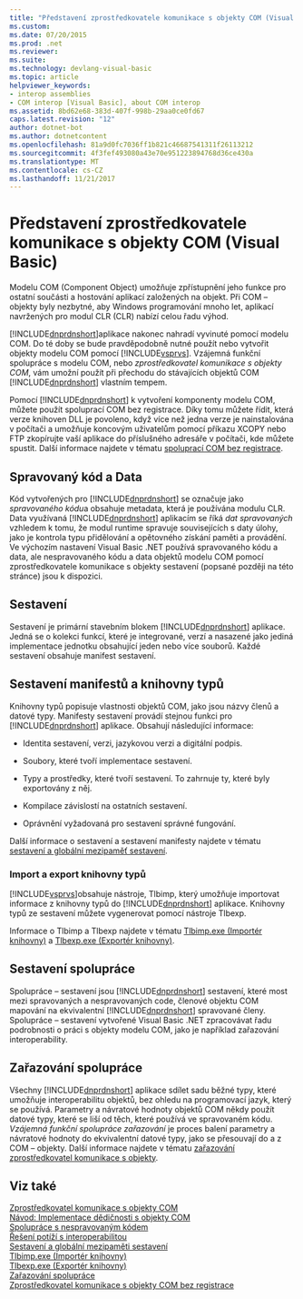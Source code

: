 ```yaml
---
title: "Představení zprostředkovatele komunikace s objekty COM (Visual Basic)"
ms.custom: 
ms.date: 07/20/2015
ms.prod: .net
ms.reviewer: 
ms.suite: 
ms.technology: devlang-visual-basic
ms.topic: article
helpviewer_keywords:
- interop assemblies
- COM interop [Visual Basic], about COM interop
ms.assetid: 8bd62e68-383d-407f-998b-29aa0ce0fd67
caps.latest.revision: "12"
author: dotnet-bot
ms.author: dotnetcontent
ms.openlocfilehash: 81a9d0fc7036ff1b821c46687541311f26113212
ms.sourcegitcommit: 4f3fef493080a43e70e951223894768d36ce430a
ms.translationtype: MT
ms.contentlocale: cs-CZ
ms.lasthandoff: 11/21/2017
---
```

# <a name="introduction-to-com-interop-visual-basic"></a>Představení zprostředkovatele komunikace s objekty COM (Visual Basic)
Modelu COM (Component Object) umožňuje zpřístupnění jeho funkce pro ostatní součásti a hostování aplikací založených na objekt. Při COM – objekty byly nezbytné, aby Windows programování mnoho let, aplikací navržených pro modul CLR (CLR) nabízí celou řadu výhod.  
  
 [!INCLUDE[dnprdnshort](~/includes/dnprdnshort-md.md)]aplikace nakonec nahradí vyvinuté pomocí modelu COM. Do té doby se bude pravděpodobně nutné použít nebo vytvořit objekty modelu COM pomocí [!INCLUDE[vsprvs](~/includes/vsprvs-md.md)]. Vzájemná funkční spolupráce s modelu COM, nebo *zprostředkovatel komunikace s objekty COM*, vám umožní použít při přechodu do stávajících objektů COM [!INCLUDE[dnprdnshort](~/includes/dnprdnshort-md.md)] vlastním tempem.  
  
 Pomocí [!INCLUDE[dnprdnshort](~/includes/dnprdnshort-md.md)] k vytvoření komponenty modelu COM, můžete použít spoluprací COM bez registrace. Díky tomu můžete řídit, která verze knihoven DLL je povoleno, když více než jedna verze je nainstalována v počítači a umožňuje koncovým uživatelům pomocí příkazu XCOPY nebo FTP zkopírujte vaší aplikace do příslušného adresáře v počítači, kde můžete spustit. Další informace najdete v tématu [spoluprací COM bez registrace](http://msdn.microsoft.com/library/90f308b9-82dc-414a-bce1-77e0155e56bd).  
  
## <a name="managed-code-and-data"></a>Spravovaný kód a Data  
 Kód vytvořených pro [!INCLUDE[dnprdnshort](~/includes/dnprdnshort-md.md)] se označuje jako *spravovaného kódu*a obsahuje metadata, která je používána modulu CLR. Data využívaná [!INCLUDE[dnprdnshort](~/includes/dnprdnshort-md.md)] aplikacím se říká *dat spravovaných* vzhledem k tomu, že modul runtime spravuje souvisejících s daty úlohy, jako je kontrola typu přidělování a opětovného získání paměti a provádění. Ve výchozím nastavení Visual Basic .NET používá spravovaného kódu a data, ale nespravovaného kódu a data objektů modelu COM pomocí zprostředkovatele komunikace s objekty sestavení (popsané později na této stránce) jsou k dispozici.  
  
## <a name="assemblies"></a>Sestavení  
 Sestavení je primární stavebním blokem [!INCLUDE[dnprdnshort](~/includes/dnprdnshort-md.md)] aplikace. Jedná se o kolekci funkcí, které je integrované, verzí a nasazené jako jediná implementace jednotku obsahující jeden nebo více souborů. Každé sestavení obsahuje manifest sestavení.  
  
## <a name="type-libraries-and-assembly-manifests"></a>Sestavení manifestů a knihovny typů  
 Knihovny typů popisuje vlastnosti objektů COM, jako jsou názvy členů a datové typy. Manifesty sestavení provádí stejnou funkci pro [!INCLUDE[dnprdnshort](~/includes/dnprdnshort-md.md)] aplikace. Obsahují následující informace:  
  
-   Identita sestavení, verzi, jazykovou verzi a digitální podpis.  
  
-   Soubory, které tvoří implementace sestavení.  
  
-   Typy a prostředky, které tvoří sestavení. To zahrnuje ty, které byly exportovány z něj.  
  
-   Kompilace závislostí na ostatních sestavení.  
  
-   Oprávnění vyžadovaná pro sestavení správné fungování.  
  
 Další informace o sestavení a sestavení manifesty najdete v tématu [sestavení a globální mezipaměť sestavení](../../../visual-basic/programming-guide/concepts/assemblies-gac/index.md).  
  
### <a name="importing-and-exporting-type-libraries"></a>Import a export knihovny typů  
 [!INCLUDE[vsprvs](~/includes/vsprvs-md.md)]obsahuje nástroje, Tlbimp, který umožňuje importovat informace z knihovny typů do [!INCLUDE[dnprdnshort](~/includes/dnprdnshort-md.md)] aplikace. Knihovny typů ze sestavení můžete vygenerovat pomocí nástroje Tlbexp.  
  
 Informace o Tlbimp a Tlbexp najdete v tématu [Tlbimp.exe (Importér knihovny)](http://msdn.microsoft.com/library/ec0a8d63-11b3-4acd-b398-da1e37e97382) a [Tlbexp.exe (Exportér knihovny)](http://msdn.microsoft.com/library/a487d61b-d166-467b-a7ca-d8b52fbff42d).  
  
## <a name="interop-assemblies"></a>Sestavení spolupráce  
 Spolupráce – sestavení jsou [!INCLUDE[dnprdnshort](~/includes/dnprdnshort-md.md)] sestavení, které most mezi spravovaných a nespravovaných code, členové objektu COM mapování na ekvivalentní [!INCLUDE[dnprdnshort](~/includes/dnprdnshort-md.md)] spravované členy. Spolupráce – sestavení vytvořené Visual Basic .NET zpracovávat řadu podrobnosti o práci s objekty modelu COM, jako je například zařazování interoperability.  
  
## <a name="interoperability-marshaling"></a>Zařazování spolupráce  
 Všechny [!INCLUDE[dnprdnshort](~/includes/dnprdnshort-md.md)] aplikace sdílet sadu běžné typy, které umožňuje interoperabilitu objektů, bez ohledu na programovací jazyk, který se používá. Parametry a návratové hodnoty objektů COM někdy použít datové typy, které se liší od těch, které používá ve spravovaném kódu. *Vzájemná funkční spolupráce zařazování* je proces balení parametry a návratové hodnoty do ekvivalentní datové typy, jako se přesouvají do a z COM – objekty. Další informace najdete v tématu [zařazování zprostředkovatel komunikace s objekty](../../../framework/interop/interop-marshaling.md).  
  
## <a name="see-also"></a>Viz také  
 [Zprostředkovatel komunikace s objekty COM](../../../visual-basic/programming-guide/com-interop/index.md)  
 [Návod: Implementace dědičnosti s objekty COM](../../../visual-basic/programming-guide/com-interop/walkthrough-implementing-inheritance-with-com-objects.md)  
 [Spolupráce s nespravovaným kódem](https://msdn.microsoft.com/library/sd10k43k)  
 [Řešení potíží s interoperabilitou](../../../visual-basic/programming-guide/com-interop/troubleshooting-interoperability.md)  
 [Sestavení a globální mezipaměti sestavení](../../../visual-basic/programming-guide/concepts/assemblies-gac/index.md)  
 [Tlbimp.exe (Importér knihovny)](http://msdn.microsoft.com/library/ec0a8d63-11b3-4acd-b398-da1e37e97382)  
 [Tlbexp.exe (Exportér knihovny)](http://msdn.microsoft.com/library/a487d61b-d166-467b-a7ca-d8b52fbff42d)  
 [Zařazování spolupráce](../../../framework/interop/interop-marshaling.md)  
 [Zprostředkovatel komunikace s objekty COM bez registrace](http://msdn.microsoft.com/library/90f308b9-82dc-414a-bce1-77e0155e56bd)

